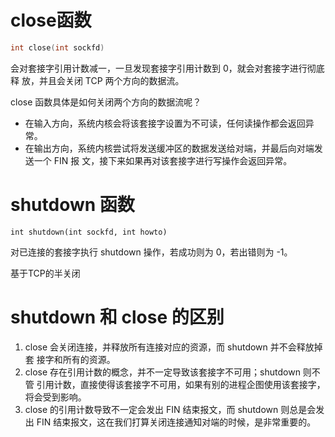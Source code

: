 # close函数
```c
int close(int sockfd)
```
会对套接字引用计数减一，一旦发现套接字引用计数到 0，就会对套接字进行彻底释 放，并且会关闭 TCP 两个方向的数据流。

close 函数具体是如何关闭两个方向的数据流呢？ 
+ 在输入方向，系统内核会将该套接字设置为不可读，任何读操作都会返回异常。 
+ 在输出方向，系统内核尝试将发送缓冲区的数据发送给对端，并最后向对端发送一个 FIN 报 文，接下来如果再对该套接字进行写操作会返回异常。

# shutdown 函数
```
int shutdown(int sockfd, int howto)
```
对已连接的套接字执行 shutdown 操作，若成功则为 0，若出错则为 -1。

基于TCP的半关闭
# shutdown 和 close 的区别
1. close 会关闭连接，并释放所有连接对应的资源，而 shutdown 并不会释放掉套 接字和所有的资源。 
2. close 存在引用计数的概念，并不一定导致该套接字不可用；shutdown 则不管 引用计数，直接使得该套接字不可用，如果有别的进程企图使用该套接字，将会受到影响。 
3. close 的引用计数导致不一定会发出 FIN 结束报文，而 shutdown 则总是会发 出 FIN 结束报文，这在我们打算关闭连接通知对端的时候，是非常重要的。